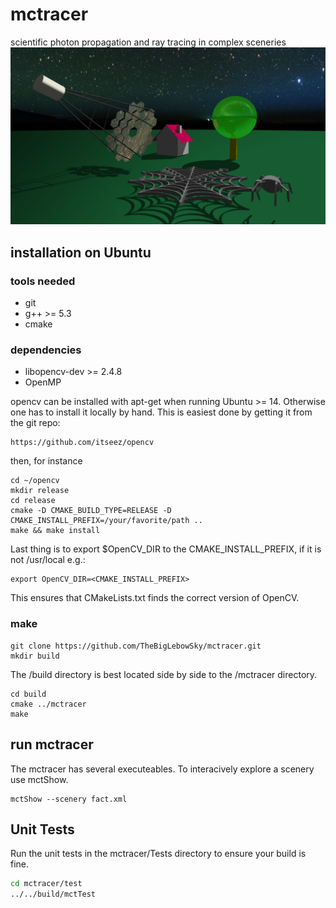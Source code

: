 # mctracer
scientific photon propagation and ray tracing in complex sceneries
![img](Readme/fact_and_spider_web.jpg)

## installation on Ubuntu

### tools needed
* git
* g++ >= 5.3
* cmake

### dependencies
* libopencv-dev >= 2.4.8
* OpenMP

opencv can be installed with apt-get when running Ubuntu >= 14. Otherwise one has to install it locally by hand. This is easiest done by getting it from the git repo:

```
https://github.com/itseez/opencv
```

then, for instance
```
cd ~/opencv
mkdir release
cd release
cmake -D CMAKE_BUILD_TYPE=RELEASE -D CMAKE_INSTALL_PREFIX=/your/favorite/path ..
make && make install

```
Last thing is to export $OpenCV_DIR to the CMAKE_INSTALL_PREFIX, if it is not /usr/local e.g.:
```
export OpenCV_DIR=<CMAKE_INSTALL_PREFIX>
```
This ensures that CMakeLists.txt finds the correct version of OpenCV.

### make
```
git clone https://github.com/TheBigLebowSky/mctracer.git
mkdir build
```
The /build directory is best located side by side to the /mctracer directory.

```
cd build
cmake ../mctracer
make
```

## run mctracer
The mctracer has several executeables. To interacively explore a scenery use mctShow.
```
mctShow --scenery fact.xml
```

## Unit Tests
Run the unit tests in the mctracer/Tests directory to ensure your build is fine.

```bash
cd mctracer/test
../../build/mctTest
```
